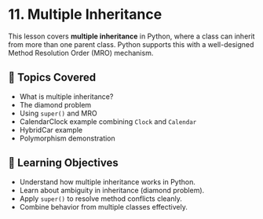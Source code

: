 # 11. Multiple Inheritance

This lesson covers **multiple inheritance** in Python, where a class can inherit from more than one parent class. Python supports this with a well-designed Method Resolution Order (MRO) mechanism.

## 📌 Topics Covered

- What is multiple inheritance?
- The diamond problem
- Using `super()` and MRO
- CalendarClock example combining `Clock` and `Calendar`
- HybridCar example
- Polymorphism demonstration

## 🧠 Learning Objectives

- Understand how multiple inheritance works in Python.
- Learn about ambiguity in inheritance (diamond problem).
- Apply `super()` to resolve method conflicts cleanly.
- Combine behavior from multiple classes effectively.
